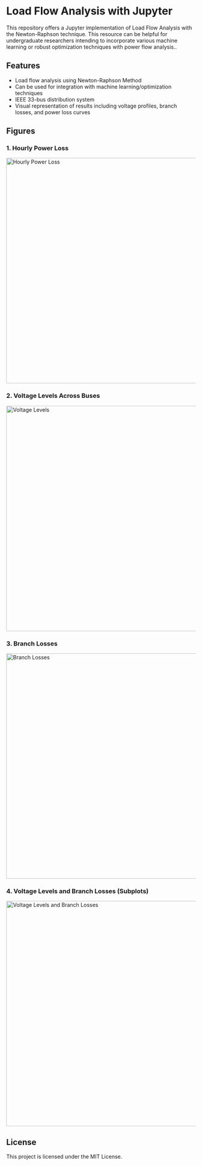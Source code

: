 <!DOCTYPE html>
<html>

<body>
    <h1>Load Flow Analysis with Jupyter</h1>
    <p> This repository offers a Jupyter implementation of Load Flow Analysis with the Newton-Raphson technique. This resource can be helpful for undergraduate researchers intending to incorporate various machine learning or robust optimization techniques with power flow analysis..</p>

  <h2>Features</h2>
    <ul>
        <li>Load flow analysis using Newton-Raphson Method</li>
        <li>Can be used for integration with machine learning/optimization techniques</li>
<li> IEEE 33-bus distribution system </li>
        <li>Visual representation of results including voltage profiles, branch losses, and power loss curves</li>
    </ul>

   <h2>Figures</h2>
    <h3>1. Hourly Power Loss</h3>
    <img src="images/Hourly_Power_Loss.png" alt="Hourly Power Loss" width="600"/>

  <h3>2. Voltage Levels Across Buses</h3>
    <img src="images/Voltage_Levels.png" alt="Voltage Levels" width="600"/>

   <h3>3. Branch Losses</h3>
    <img src="images/Branch_Losses.png" alt="Branch Losses" width="600"/>

   <h3>4. Voltage Levels and Branch Losses (Subplots)</h3>
    <img src="images/Voltage_Levels_Branch_Losses.png" alt="Voltage Levels and Branch Losses" width="600"/>


   <h2>License</h2>
    <p>This project is licensed under the MIT License.</p>
</body>
</html>
